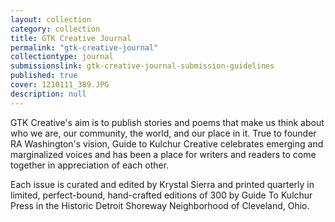 ```yaml
---
layout: collection
category: collection
title: GTK Creative Journal
permalink: "gtk-creative-journal"
collectiontype: journal
submissionslink: gtk-creative-journal-submission-guidelines
published: true
cover: 1210111_389.JPG
description: null
---
```





GTK Creative's aim is to publish stories and poems that make us think about who we are, our community, the world, and our place in it. True to founder RA Washington's vision, Guide to Kulchur Creative celebrates emerging and marginalized voices and has been a place for writers and readers to come together in appreciation of each other.

Each issue is curated and edited by Krystal Sierra and printed quarterly in limited, perfect-bound, hand-crafted editions of 300 by Guide To Kulchur Press in the Historic Detroit Shoreway Neighborhood of Cleveland, Ohio.
